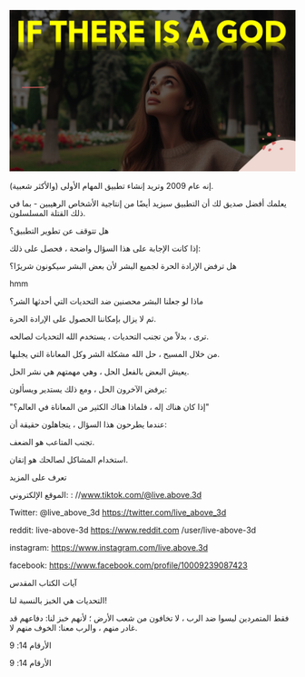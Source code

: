 ![Video cover image](../cover.jpg "cover photo")

إنه عام 2009 وتريد إنشاء تطبيق المهام الأولى (والأكثر شعبية).

يعلمك أفضل صديق لك أن التطبيق سيزيد أيضًا من إنتاجية الأشخاص الرهيبين - بما في ذلك القتلة المسلسلون.

هل تتوقف عن تطوير التطبيق؟

إذا كانت الإجابة على هذا السؤال واضحة ، فحصل على ذلك:

هل ترفض الإرادة الحرة لجميع البشر لأن بعض البشر سيكونون شريرًا؟

hmm

ماذا لو جعلنا البشر محصنين ضد التحديات التي أحدثها الشر؟

ثم لا يزال بإمكاننا الحصول على الإرادة الحرة.

ترى ، بدلاً من تجنب التحديات ، يستخدم الله التحديات لصالحه.

من خلال المسيح ، حل الله مشكلة الشر وكل المعاناة التي يجلبها.

يعيش البعض بالفعل الحل ، وهي مهمتهم هي نشر الحل.

يرفض الآخرون الحل ، ومع ذلك يستدير ويسألون:

"إذا كان هناك إله ، فلماذا هناك الكثير من المعاناة في العالم؟"

عندما يطرحون هذا السؤال ، يتجاهلون حقيقة أن:

تجنب المتاعب هو الضعف.

استخدام المشاكل لصالحك هو إتقان.

تعرف على المزيد

الموقع الإلكتروني: : //www.tiktok.com/@live.above.3d

Twitter: @live_above_3d https://twitter.com/live_above_3d

reddit: live-above-3d https://www.reddit.com /user/live-above-3d

instagram: https://www.instagram.com/live.above.3d

facebook: https://www.facebook.com/profile/10009239087423

 

آيات الكتاب المقدس

التحديات هي الخبز بالنسبة لنا!

فقط المتمردين ليسوا ضد الرب ، لا تخافون من شعب الأرض ؛ لأنهم خبز لنا: دفاعهم قد غادر منهم ، والرب معنا: الخوف منهم لا.

الأرقام 14: 9

الأرقام 14: 9